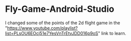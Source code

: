 # Fly-Game-Android-Studio

I changed some of the points of the 2d flight game in the "https://www.youtube.com/playlist?list=PLsOU6EOcj51e7YesVnTrEtvJDD016p9oS" link to learn.
